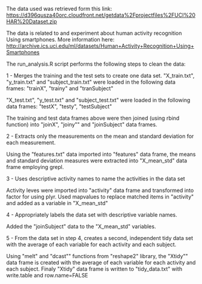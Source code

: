 The data used was retrieved form this link:
https://d396qusza40orc.cloudfront.net/getdata%2Fprojectfiles%2FUCI%20HAR%20Dataset.zip

The data is related to and experiment about human activity recognition Using smartphones.
More information here:
http://archive.ics.uci.edu/ml/datasets/Human+Activity+Recognition+Using+Smartphones

The run_analysis.R script performs the following steps to clean the data:

1 - Merges the training and the test sets to create one data set.
"X_train.txt", "y_train.txt" and "subject_train.txt" were loaded in the following data frames:
"trainX", "trainy" and "tranSubject"

"X_test.txt", "y_test.txt" and "subject_test.txt" were loaded in the following data frames:
"testX", "testy", "testSubject"

The training and test data frames above were then joined (using rbind function) into
"joinX", "joiny"" and "joinSubject" data frames.

2 - Extracts only the measurements on the mean and standard deviation for each measurement.

Using the "features.txt" data imported into "features" data frame, the means and standard deviation measures were extracted into "X_mean_std" data frame employing grepl.

3 - Uses descriptive activity names to name the activities in the data set

Activity leves were imported into "activity" data frame and transformed into factor for using plyr.
Used mapvalues to replace matched items in "activity" and added as a variable in "X_mean_std"

4 - Appropriately labels the data set with descriptive variable names.

Added the "joinSubject" data to the "X_mean_std" variables.

5 - From the data set in step 4, creates a second, independent tidy data set with the average of each variable for each activity and each subject.

Using "melt" and "dcast"" functions from "reshape2" library, the "Xtidy"" data frame is created with
the average of each variable for each activity and each subject.
Finaly "Xtidy" data frame is written to "tidy_data.txt" with write.table and row.name=FALSE